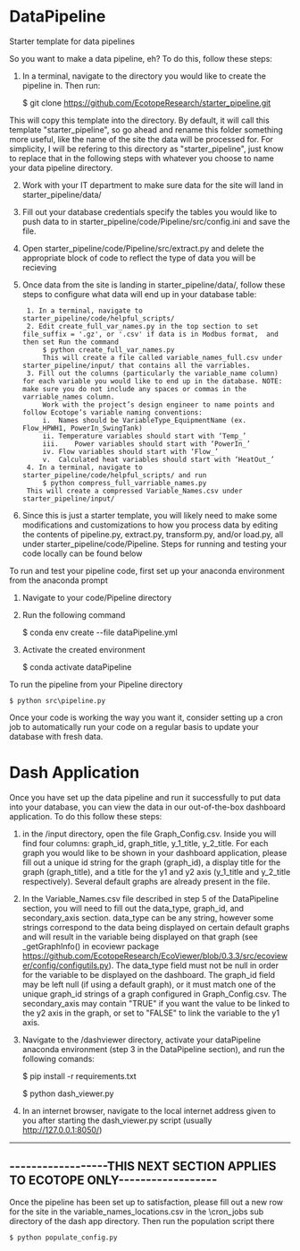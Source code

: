 # DataPipeline
Starter template for data pipelines 

So you want to make a data pipeline, eh? To do this, follow these steps:
1. In a terminal, navigate to the directory you would like to create the pipeline in. Then run:

    $ git clone https://github.com/EcotopeResearch/starter_pipeline.git
    
This will copy this template into the directory. By default, it will call this template "starter_pipeline", so go ahead and rename this folder something more useful, like the name of the site the data will be processed for. For simplicity, I will be refering to this directory as "starter_pipeline", just know to replace that in the following steps with whatever you choose to name your data pipeline directory.

2. Work with your IT department to make sure data for the site will land in starter_pipeline/data/

3. Fill out your database credentials specify the tables you would like to push data to in starter_pipeline/code/Pipeline/src/config.ini and save the file.

4. Open starter_pipeline/code/Pipeline/src/extract.py and delete the appropriate block of code to reflect the type of data you will be recieving

5. Once data from the site is landing in starter_pipeline/data/, follow these steps to configure what data will end up in your database table:
   
        1. In a terminal, navigate to starter_pipeline/code/helpful_scripts/
        2. Edit create_full_var_names.py in the top section to set file_suffix = '.gz', or '.csv' if data is in Modbus format,  and then set Run the command 
            $ python create_full_var_names.py
            This will create a file called variable_names_full.csv under starter_pipeline/input/ that contains all the varriables.
        3. Fill out the columns (particularly the variable_name column) for each variable you would like to end up in the database. NOTE: make sure you do not include any spaces or commas in the varriable_names column.
            Work with the project’s design engineer to name points and follow Ecotope’s variable naming conventions:
            i.	Names should be VariableType_EquipmentName (ex. Flow_HPWH1, PowerIn_SwingTank)
            ii.	Temperature variables should start with ‘Temp_’
            iii.	Power variables should start with ‘PowerIn_’
            iv.	Flow variables should start with ‘Flow_’
            v.	Calculated heat variables should start with ‘HeatOut_’
        4. In a terminal, navigate to starter_pipeline/code/helpful_scripts/ and run 
            $ python compress_full_varriable_names.py
        This will create a compressed Variable_Names.csv under starter_pipeline/input/
        
6. Since this is just a starter template, you will likely need to make some modifications and customizations to how you process data by editing the contents of pipeline.py, extract.py, transform.py, and/or load.py, all under starter_pipeline/code/Pipeline. Steps for running and testing your code locally can be found below 

To run and test your pipeline code, first set up your anaconda environment from the anaconda prompt
1. Navigate to your code/Pipeline directory
2. Run the following command 

    $ conda env create --file dataPipeline.yml

3. Activate the created environment

    $ conda activate dataPipeline

To run the pipeline from your Pipeline directory

    $ python src\pipeline.py

Once your code is working the way you want it, consider setting up a cron job to automatically run your code on a regular basis to update your database with fresh data.


# Dash Application

Once you have set up the data pipeline and run it successfully to put data into your database, you can view the data in our out-of-the-box dashboard application.
To do this follow these steps:

1. in the /input directory, open the file Graph_Config.csv. Inside you will find four columns: graph_id, graph_title, y_1_title, y_2_title. For each graph you would like to be shown in your dashboard application, please fill out a unique id string for the graph (graph_id),
a display title for the graph (graph_title), and a title for the y1 and y2 axis (y_1_title and y_2_title respectively). Several default graphs are already present in the file. 
2. In the Variable_Names.csv file described in step 5 of the DataPipeline section, you will need to fill out the data_type, graph_id, and secondary_axis section. data_type can be any string, however some strings correspond to the data being displayed on certain default graphs and will result in the variable being displayed on that graph (see _getGraphInfo() in ecoviewr package https://github.com/EcotopeResearch/EcoViewer/blob/0.3.3/src/ecoviewer/config/configutils.py). The data_type field must not be null in order for the variable to be displayed on the dashboard. The graph_id field may be left null (if using a default graph), or it must match one of the unique graph_id strings of a graph configured in Graph_Config.csv. The secondary_axis may contain "TRUE" if you want the value to be linked to the y2 axis in the graph, or set to "FALSE" to link the variable to the y1 axis.
3. Navigate to the /dashviewer directory, activate your dataPipeline anaconda environment (step 3 in the DataPipeline section), and run the following comands:

    $ pip install -r requirements.txt

    $ python dash_viewer.py
    
4. In an internet browser, navigate to the local internet address given to you after starting the dash_viewer.py script (usually http://127.0.0.1:8050/)

-----------------------------------------------------------------------------
------------------THIS NEXT SECTION APPLIES TO ECOTOPE ONLY------------------
-----------------------------------------------------------------------------

Once the pipeline has been set up to satisfaction, please fill out a new row for the site in the variable_names_locations.csv in the \cron_jobs sub directory 
of the dash app directory. Then run the population script there
    
    $ python populate_config.py

